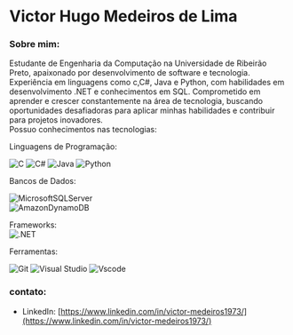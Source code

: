 # Victor Hugo Medeiros de Lima

### Sobre mim:  

Estudante de Engenharia da Computação na Universidade de Ribeirão Preto, apaixonado por desenvolvimento de software e tecnologia. Experiência em linguagens como c,C#, Java e Python, com habilidades em desenvolvimento .NET e conhecimentos em SQL. Comprometido em aprender e crescer constantemente na área de tecnologia, buscando oportunidades desafiadoras para aplicar minhas habilidades e contribuir para projetos inovadores.  
Possuo conhecimentos nas tecnologias:  

 Linguagens de Programação:  

 ![C](https://img.shields.io/badge/C-00599C?style=for-the-badge&logo=c&logoColor=white)
 ![C#](https://img.shields.io/badge/C%23-239120?style=for-the-badge&logo=c-sharp&logoColor=white)
 ![Java](https://img.shields.io/badge/java-%23ED8B00.svg?style=for-the-badge&logo=openjdk&logoColor=white)
 ![Python](https://img.shields.io/badge/python-3670A0?style=for-the-badge&logo=python&logoColor=ffdd54)  


 Bancos de Dados:  

 ![MicrosoftSQLServer](https://img.shields.io/badge/Microsoft%20SQL%20Server-CC2927?style=for-the-badge&logo=microsoft%20sql%20server&logoColor=white)  
 ![AmazonDynamoDB](https://img.shields.io/badge/Amazon%20DynamoDB-4053D6?style=for-the-badge&logo=Amazon%20DynamoDB&logoColor=white)

 Frameworks:  
 ![.NET](https://img.shields.io/badge/.NET-5C2D91?style=for-the-badge&logo=.net&logoColor=white)
  

 Ferramentas:  

 ![Git](https://img.shields.io/badge/GIT-E44C30?style=for-the-badge&logo=git&logoColor=white)
 ![Visual Studio](https://img.shields.io/badge/Visual%20Studio-5C2D91.svg?style=for-the-badge&logo=visual-studio&logoColor=white)
 ![Vscode](https://img.shields.io/badge/Vscode-007ACC?style=for-the-badge&logo=visual-studio-code&logoColor=white)

### contato:

- LinkedIn: [https://www.linkedin.com/in/victor-medeiros1973/](https://www.linkedin.com/in/victor-medeiros1973/)
